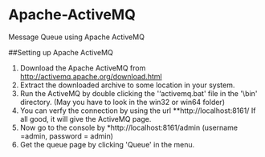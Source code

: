 # Apache-ActiveMQ
Message Queue using Apache ActiveMQ

##Setting up Apache ActiveMQ
1. Download the Apache ActiveMQ from http://activemq.apache.org/download.html
2. Extract the downloaded archive to some location in your system.
3. Run the ActiveMQ by double clicking the '‘activemq.bat' file in the '\bin' directory.
   (May you have to look in the win32 or win64 folder)
4. You can verfy the connection by using the url **http://localhost:8161/
   If all good, it will give the ActiveMQ page.
5. Now go to the console by *http://localhost:8161/admin
   (username =admin, password = admin)
6. Get the queue page by clicking 'Queue' in the menu.
